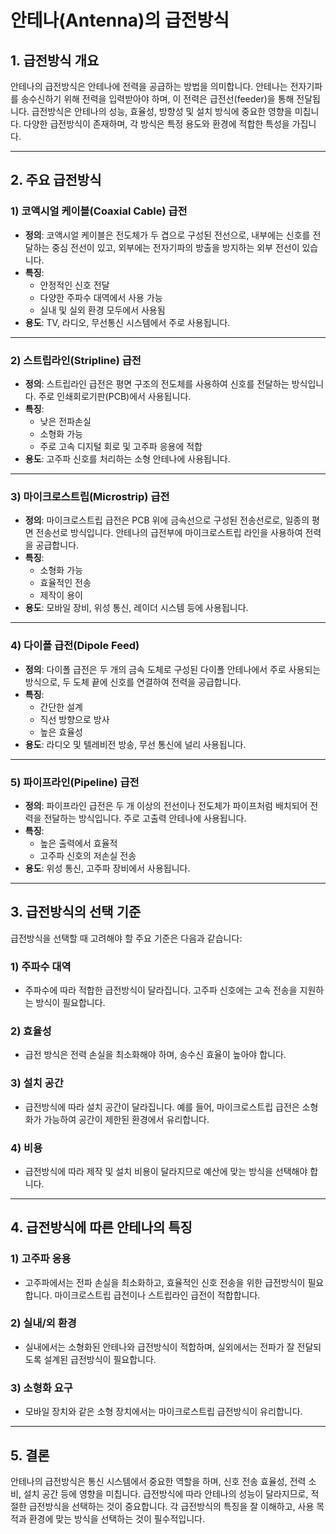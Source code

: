 # 안테나(Antenna)의 급전방식

## 1. 급전방식 개요
안테나의 급전방식은 안테나에 전력을 공급하는 방법을 의미합니다. 안테나는 전자기파를 송수신하기 위해 전력을 입력받아야 하며, 이 전력은 급전선(feeder)을 통해 전달됩니다. 급전방식은 안테나의 성능, 효율성, 방향성 및 설치 방식에 중요한 영향을 미칩니다. 다양한 급전방식이 존재하며, 각 방식은 특정 용도와 환경에 적합한 특성을 가집니다.

---

## 2. 주요 급전방식

### 1) 코액시얼 케이블(Coaxial Cable) 급전
- **정의**: 코액시얼 케이블은 전도체가 두 겹으로 구성된 전선으로, 내부에는 신호를 전달하는 중심 전선이 있고, 외부에는 전자기파의 방출을 방지하는 외부 전선이 있습니다.
- **특징**:
  - 안정적인 신호 전달
  - 다양한 주파수 대역에서 사용 가능
  - 실내 및 실외 환경 모두에서 사용됨
- **용도**: TV, 라디오, 무선통신 시스템에서 주로 사용됩니다.

---

### 2) 스트립라인(Stripline) 급전
- **정의**: 스트립라인 급전은 평면 구조의 전도체를 사용하여 신호를 전달하는 방식입니다. 주로 인쇄회로기판(PCB)에서 사용됩니다.
- **특징**:
  - 낮은 전파손실
  - 소형화 가능
  - 주로 고속 디지털 회로 및 고주파 응용에 적합
- **용도**: 고주파 신호를 처리하는 소형 안테나에 사용됩니다.

---

### 3) 마이크로스트립(Microstrip) 급전
- **정의**: 마이크로스트립 급전은 PCB 위에 금속선으로 구성된 전송선로로, 일종의 평면 전송선로 방식입니다. 안테나의 급전부에 마이크로스트립 라인을 사용하여 전력을 공급합니다.
- **특징**:
  - 소형화 가능
  - 효율적인 전송
  - 제작이 용이
- **용도**: 모바일 장비, 위성 통신, 레이더 시스템 등에 사용됩니다.

---

### 4) 다이폴 급전(Dipole Feed)
- **정의**: 다이폴 급전은 두 개의 금속 도체로 구성된 다이폴 안테나에서 주로 사용되는 방식으로, 두 도체 끝에 신호를 연결하여 전력을 공급합니다.
- **특징**:
  - 간단한 설계
  - 직선 방향으로 방사
  - 높은 효율성
- **용도**: 라디오 및 텔레비전 방송, 무선 통신에 널리 사용됩니다.

---

### 5) 파이프라인(Pipeline) 급전
- **정의**: 파이프라인 급전은 두 개 이상의 전선이나 전도체가 파이프처럼 배치되어 전력을 전달하는 방식입니다. 주로 고출력 안테나에 사용됩니다.
- **특징**:
  - 높은 출력에서 효율적
  - 고주파 신호의 저손실 전송
- **용도**: 위성 통신, 고주파 장비에서 사용됩니다.

---

## 3. 급전방식의 선택 기준
급전방식을 선택할 때 고려해야 할 주요 기준은 다음과 같습니다:

### 1) 주파수 대역
- 주파수에 따라 적합한 급전방식이 달라집니다. 고주파 신호에는 고속 전송을 지원하는 방식이 필요합니다.

### 2) 효율성
- 급전 방식은 전력 손실을 최소화해야 하며, 송수신 효율이 높아야 합니다.

### 3) 설치 공간
- 급전방식에 따라 설치 공간이 달라집니다. 예를 들어, 마이크로스트립 급전은 소형화가 가능하여 공간이 제한된 환경에서 유리합니다.

### 4) 비용
- 급전방식에 따라 제작 및 설치 비용이 달라지므로 예산에 맞는 방식을 선택해야 합니다.

---

## 4. 급전방식에 따른 안테나의 특징

### 1) 고주파 응용
- 고주파에서는 전파 손실을 최소화하고, 효율적인 신호 전송을 위한 급전방식이 필요합니다. 마이크로스트립 급전이나 스트립라인 급전이 적합합니다.

### 2) 실내/외 환경
- 실내에서는 소형화된 안테나와 급전방식이 적합하며, 실외에서는 전파가 잘 전달되도록 설계된 급전방식이 필요합니다.

### 3) 소형화 요구
- 모바일 장치와 같은 소형 장치에서는 마이크로스트립 급전방식이 유리합니다.

---

## 5. 결론
안테나의 급전방식은 통신 시스템에서 중요한 역할을 하며, 신호 전송 효율성, 전력 소비, 설치 공간 등에 영향을 미칩니다. 급전방식에 따라 안테나의 성능이 달라지므로, 적절한 급전방식을 선택하는 것이 중요합니다. 각 급전방식의 특징을 잘 이해하고, 사용 목적과 환경에 맞는 방식을 선택하는 것이 필수적입니다.
